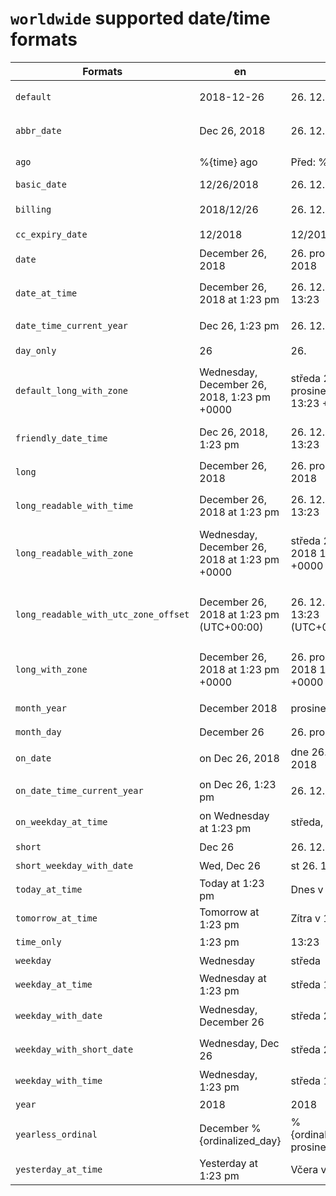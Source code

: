 <!--- Do not hand-edit this file. It is auto-generated by rake/cldr/locale_generator.rb -->
# `worldwide` supported date/time formats
|Formats|en|cs|da|de|es|fi|fr|it|ja|ko|hi|ms|nb|nl|pl|pt-BR|pt-PT|sv|th|tr|vi|zh-CN|zh-TW|
|---|---|---|---|---|---|---|---|---|---|---|---|---|---|---|---|---|---|---|---|---|---|---|---|
`default`|2018-12-26|26. 12. 2018|26.12.2018|26.12.2018|26/12/2018|26.12.2018|26/12/2018|26/12/2018|2018年12月26日|2018. 12. 26.|26/12/2018|26/12/2018|26.12.2018|26-12-2018|26.12.2018|26/12/2018|26/12/2018|2018-12-26|26/12/2018|26.12.2018|26/12/2018|2018年12月26日|2018年12月26日|
`abbr_date`|Dec 26, 2018|26. 12. 2018|26. dec. 2018|26. Dez 2018|26 dic 2018|26. joulu 2018|26 déc. 2018|26 dic 2018|2018年12月26日|2018년 12월 26일|26 दिस॰ 2018|26 Dis 2018|26. des 2018|26 dec. 2018|26 gru 2018|26 de dez. de 2018|26/12/2018|26 dec. 2018|26 ธ.ค. 2018|26 Ara 2018|26 Thg 12, 2018|2018年12月26日|2018年12月26日|
`ago`|%{time} ago|Před: %{time}|for %{time} siden|vor %{time}|hace %{time}|%{time} sitten|Il y a %{time}|%{time} fa|%{time}前|%{time} 전|%{time} पहले|%{time} ago|%{time} siden|%{time} geleden|%{time} temu|%{time} atrás|Há %{time}|%{time} sedan|%{time} ที่แล้ว|%{time} önce|%{time} trước|%{time}前|%{time}前|
`basic_date`|12/26/2018|26. 12. 2018|26.12.2018|26.12.2018|26/12/2018|26.12.2018|26/12/2018|26/12/2018|2018/12/26|2018. 12. 26.|26/12/2018|26/12/2018|26.12.2018|26-12-2018|26.12.2018|26/12/2018|26/12/2018|2018-12-26|26/12/2018|26.12.2018|26/12/2018|2018/12/26|2018/12/26|
`billing`|2018/12/26|26. 12. 2018|26.12.2018|2018/12/26|26/12/2018|26.12.2018|26/12/2018|26/12/2018|2018年12月26日|2018. 12. 26.|26/12/2018|26/12/2018|26.12.2018|26-12-2018|26.12.2018|26/12/2018|26/12/2018|2018-12-26|26/12/2018|26.12.2018|26/12/2018|2018年12月26日|2018年12月26日|
`cc_expiry_date`|12/2018|12/2018|12/2018|12/2018|12/2018|12/2018|12/2018|12/2018|12/2018|12/2018|12/2018|12/2018|12/2018|12/2018|12/2018|12/2018|12/2018|12/2018|12/2018|12/2018|12/2018|12/2018|12/2018|
`date`|December 26, 2018|26. prosinec 2018|26. december 2018|26. Dezember 2018|26 de diciembre de 2018|26. joulukuu 2018|26 décembre 2018|26 dicembre 2018|2018年12月26日|2018년 12월 26일|26 दिसंबर 2018|26 Disember 2018|26. desember 2018|26 december 2018|26 grudzień 2018|26 de dezembro de 2018|26 de dezembro de 2018|26 december 2018|26 ธันวาคม 2018|26 Aralık 2018|26 Tháng 12, 2018|2018年12月26日|2018年12月26日|
`date_at_time`|December 26, 2018 at 1:23 pm|26. 12. 2018 13:23|26. december 2018 kl. 13.23|26. Dezember 2018 um 13:23|26 diciembre 2018, 13:23|26. joulukuu 2018 klo 13.23|26 décembre 2018 à 13:23|26 dicembre 2018 13:23|2018年12月26日 13:23|2018년 12월 26일 오후 1:23|26 दिसंबर 2018 को 1:23 अपराह्न|26 Disember 2018 1:23 pm|26. desember 2018 kl. 13.23|26 december 2018 om 13:23|26 grudzień 2018 13:23|26 de dezembro de 2018 13:23|26/12/2018 às 13:23|26 december 2018 13.23|26 ธันวาคม 2018 13:23|26 Aralık 2018 13:23|13:23 26 Tháng 12, 2018|2018年12月26日 13:23|2018年12月26日 下午1:23|
`date_time_current_year`|Dec 26, 1:23 pm|26. 12. 13:23|26. dec. 13.23|26. Dez, 13:23|26 dic, 13:23|26. joulu 13.23|26 déc. 13:23|26 dic, 13:23|12月26日 13:23|12월 26일 오후 1:23|26 दिस॰, 1:23 अपराह्न|26 Dis, 1:23 pm|26. des, 13.23|26 dec. 13:23|26 gru, 13:23|26 de dez. 13:23|26/12, 13:23|26 dec. 13.23|26 ธ.ค. 13:23|26 Ara 13:23|13:23, 26 Thg 12|12月26日 13:23|12月26日 下午1:23|
`day_only`|26|26.|26.|26|26|26|26|26|26日|26일|26|26|26.|26|26|26|26|26|26|26|26|26日|26日|
`default_long_with_zone`|Wednesday, December 26, 2018, 1:23 pm +0000|středa 26. prosinec 2018 13:23 +0000|onsdag den 26. december 2018 13.23.45 +0000|Mittwoch, 26. Dezember 2018, 13:23 +0000|miércoles, 26 de diciembre de 2018, 13:23 +0000|keskiviikkona 26. joulukuu 2018 klo 13.23.45 +0000|mercredi 26 décembre 2018, 13:23 +0000|mercoledì 26 dicembre 2018, 13:23 +0000|2018年12月26日水曜日 13:23 +0000|2018년 12월 26일 수요일 오후 1시 23분 45초 +0000|बुधवार, 26 दिसंबर 2018, 1:23 अपराह्न +0000|Rabu, 26 Disember 2018, 1:23 pm +0000|onsdag 26. desember 2018, 13.23.45 +0000|woensdag 26 december 2018 13:23 +0000|środa, 26 grudzień 2018, 13:23 +0000|quarta-feira, 26 de dezembro de 2018 13:23 +0000|quarta-feira, 26 de dezembro de 2018, 13:23 +0000|onsdag 26 december 2018 13.23.45 +0000|วันพุธที่ 26 ธันวาคม 2018 13 นาฬิกา 23 นาที 45 วินาที +0000|26 Aralık 2018 Çarşamba 13:23 +0000|13:23 +0000, Thứ Tư, 26 Tháng 12, 2018|2018年12月26日星期三 +0000 13:23|2018年12月26日 星期三 下午1:23 [+0000]|
`friendly_date_time`|Dec 26, 2018, 1:23 pm|26. 12. 2018 13:23|26. dec. 2018 13.23|26. Dez 2018, 13:23|26 dic 2018, 13:23|26. joulu 2018 klo 13.23|26 déc. 2018, 13:23|26 dic 2018, 13:23|2018年12月26日 13:23|2018년 12월 26일 오후 1:23|26 दिस॰ 2018, 1:23 अपराह्न|26 Dis 2018, 1:23 pm|26. des 2018, 13.23|26 dec. 2018 13:23|26 gru 2018, 13:23|26 de dez. de 2018 13:23|26/12/2018, 13:23|26 dec. 2018 13.23|26 ธ.ค. 2018 13:23|26 Ara 2018 13:23|13:23, 26 Thg 12, 2018|2018年12月26日 13:23|2018年12月26日 下午1:23|
`long`|December 26, 2018|26. prosinec 2018|26. december 2018|26. Dezember 2018|26 de diciembre de 2018|26. joulukuu 2018|26 décembre 2018|26 dicembre 2018|2018年12月26日|2018년 12월 26일|26 दिसंबर 2018|26 Disember 2018|26. desember 2018|26 december 2018|26 grudzień 2018|26 de dezembro de 2018|26 de dezembro de 2018|26 december 2018|26 ธันวาคม 2018|26 Aralık 2018|26 Tháng 12, 2018|2018年12月26日|2018年12月26日|
`long_readable_with_time`|December 26, 2018 at 1:23 pm|26. 12. 2018 13:23|26. december 2018 kl. 13.23|26. Dezember 2018 um 13:23|26 diciembre 2018, 13:23|26. joulukuu 2018 klo 13.23|26 décembre 2018 à 13:23|26 dicembre 2018 13:23|2018年12月26日 13:23|2018년 12월 26일 오후 1:23|26 दिसंबर 2018 को 1:23 अपराह्न|26 Disember 2018 1:23 pm|26. desember 2018 kl. 13.23|26 december 2018 om 13:23|26 grudzień 2018 13:23|26 de dezembro de 2018 13:23|26/12/2018 às 13:23|26 december 2018 13.23|26 ธันวาคม 2018 13:23|26 Aralık 2018 13:23|13:23 26 Tháng 12, 2018|2018年12月26日 13:23|2018年12月26日 下午1:23|
`long_readable_with_zone`|Wednesday, December 26, 2018 at 1:23 pm +0000|středa 26. 12. 2018 13:23 +0000|onsdag 26. december 2018 kl. 13.23.45 +0000|Mittwoch, 26. Dezember 2018 um 13:23 +0000|miércoles, 26 diciembre 2018, 13:23 +0000|keskiviikkona 26. joulukuu 2018 klo 13.23.45 +0000|mercredi 26 décembre 2018 à 13:23 +0000|mercoledì 26 dicembre 2018 13:23 +0000|2018年12月26日(水曜日) 13:23 +0000|2018년 12월 26일 (수요일) 오후 1시 23분 45초 +0000|बुधवार, 26 दिसंबर 2018 को 1:23 अपराह्न +0000|Rabu, 26 Disember 2018 1:23 pm +0000|onsdag 26. desember 2018 kl. 13.23.45 +0000|woensdag 26 december 2018 om 13:23 +0000|środa, 26 grudzień 2018 13:23 +0000|quarta-feira, 26 de dezembro de 2018 13:23 +0000|quarta-feira, 26/12/2018 às 13:23 +0000|onsdag 26 december 2018 13.23.45 +0000|วันพุธ 26 ธันวาคม 2018 13 นาฬิกา 23 นาที 45 วินาที +0000|26 Aralık 2018 Çarşamba 13:23 +0000|13:23 +0000 Thứ Tư, 26 Tháng 12, 2018|2018年12月26日星期三 +0000 13:23|2018年12月26日 星期三 下午1:23 [+0000]|
`long_readable_with_utc_zone_offset`|December 26, 2018 at 1:23 pm (UTC+00:00)|26. 12. 2018 13:23 (UTC+00:00)|26. december 2018 kl. 13.23.45 (UTC+00:00)|26. Dezember 2018 um 13:23 (UTC+00:00)|26 diciembre 2018, 13:23 (UTC+00:00)|26. joulukuu 2018 klo 13.23.45 (UTC+00:00)|26 décembre 2018 à 13:23 (UTC+00:00)|26 dicembre 2018 13:23 (UTC+00:00)|2018年12月26日 13:23 (UTC+00:00)|2018년 12월 26일 오후 1시 23분 45초 (UTC+00:00)|26 दिसंबर 2018 को 1:23 अपराह्न (UTC+00:00)|26 Disember 2018 1:23 pm (UTC+00:00)|26. desember 2018 kl. 13.23.45 (UTC+00:00)|26 december 2018 om 13:23 (UTC+00:00)|26 grudzień 2018 13:23 (UTC+00:00)|26 de dezembro de 2018 13:23 (UTC+00:00)|26/12/2018 às 13:23 (UTC+00:00)|26 december 2018 13.23.45 (UTC+00:00)|26 ธันวาคม 2018 13 นาฬิกา 23 นาที 45 วินาที (UTC+00:00)|26 Aralık 2018 13:23 (UTC+00:00)|13:23 (UTC+00:00) 26 Tháng 12, 2018|2018年12月26日 (UTC+00:00) 13:23|2018年12月26日 下午1:23 [(UTC+00:00)]|
`long_with_zone`|December 26, 2018 at 1:23 pm +0000|26. prosinec 2018 13:23 +0000|26. december 2018 kl. 13.23.45 +0000|26. Dezember 2018 um 13:23 +0000|26 de diciembre de 2018, 13:23 +0000|26. joulukuu 2018 klo 13.23.45 +0000|26 décembre 2018 à 13:23 +0000|26 dicembre 2018 13:23 +0000|2018年12月26日 13:23 +0000|2018년 12월 26일 오후 1시 23분 45초 +0000|26 दिसंबर 2018 को 1:23 अपराह्न +0000|26 Disember 2018 1:23 pm +0000|26. desember 2018 kl. 13.23.45 +0000|26 december 2018 om 13:23 +0000|26 grudzień 2018 13:23 +0000|26 de dezembro de 2018 13:23 +0000|26 de dezembro de 2018 às 13:23 +0000|26 december 2018 13.23.45 +0000|26 ธันวาคม 2018 13 นาฬิกา 23 นาที 45 วินาที +0000|26 Aralık 2018 13:23 +0000|13:23 +0000 26 Tháng 12, 2018|2018年12月26日 +0000 13:23|2018年12月26日 下午1:23 [+0000]|
`month_year`|December 2018|prosinec 2018|december 2018|Dezember 2018|diciembre de 2018|joulukuu 2018|décembre 2018|dicembre 2018|2018年12月|2018년 12월|दिसंबर 2018|Disember 2018|desember 2018|december 2018|grudzień 2018|dezembro de 2018|dezembro de 2018|december 2018|ธันวาคม 2018|Aralık 2018|Tháng 12 năm 2018|2018年12月|2018年12月|
`month_day`|December 26|26. prosinec|26. december|26. Dezember|26 de diciembre|26. joulukuu|26 décembre|26 dicembre|12月26日|12월 26일|26 दिसंबर|26 Disember|26. desember|26 december|26 grudzień|26 de dezembro|26 de dezembro|26 december|26 ธันวาคม|26 Aralık|26 Tháng 12|12月26日|12月26日|
`on_date`|on Dec 26, 2018|dne 26. 12. 2018|den 26. dec. 2018|am 26. Dez 2018|el 26 dic 2018|26. joulu 2018|le 26 déc. 2018|26 dic 2018|2018年12月26日で|2018년 12월 26일|26 दिस॰ 2018 पर|26 Dis 2018|på 26. des 2018|op 26 dec. 2018|dnia 26 gru 2018|em 26 de dez. de 2018|em 26/12/2018|den 26 dec. 2018|บน 26 ธ.ค. 2018|26 Ara 2018 tarihinde|vào 26 Thg 12, 2018|在 2018年12月26日 上|在 2018年12月26日 上|
`on_date_time_current_year`|on Dec 26, 1:23 pm|26. 12., 13:23|den 26. dec., 13.23|am 26. Dez um 13:23|el 26 dic, a las 13:23|26. joulu, 13.23|le 26 déc. à 13:23|26 dic, 13:23|12月26日の13:23|12월 26일, 오후 1:23|26 दिस॰, 1:23 अपराह्न पर|1:23 pm 26 Dis|på 26. des, 13.23|op 26 dec., 13:23|26 gru, 13:23|em 26 de dez., 13:23|em 26/12, à(s) 13:23|den 26 dec., 13.23|ใน 26 ธ.ค. เวลา 13:23|26 Ara günü, 13:23|vào 26 Thg 12, 13:23|于 12月26日 13:23|於 12月26日下午1:23|
`on_weekday_at_time`|on Wednesday at 1:23 pm|středa, 13:23|onsdag klokken 13.23|am Mittwoch um 13:23|el miércoles a las 13:23|keskiviikkona kello 13.23|le mercredi à 13:23|mercoledì alle 13:23|13:23、水曜日|수요일 / 오후 1:23|बुधवार को 1:23 अपराह्न बजे|1:23 pm Rabu|onsdag kl. 13.23|op woensdag om 13:23|środa o 13:23|em quarta-feira às 13:23|na(o) quarta-feira à(s) 13:23|på onsdag kl. 13.23|ใน วันพุธ เวลา 13:23|Çarşamba günü, saat 13:23|vào Thứ Tư lúc 13:23|在 星期三 13:23|於 星期三下午1:23|
`short`|Dec 26|26. 12.|26. dec.|26. Dez|26 dic|26. joulu|26 déc.|26 dic|12月26日|12월 26일|26 दिस॰|26 Dis|26. des|26 dec.|26 gru|26 de dez.|26/12|26 dec.|26 ธ.ค.|26 Ara|26 Thg 12|12月26日|12月26日|
`short_weekday_with_date`|Wed, Dec 26|st 26. 12.|ons. 26. dec.|Mi., 26. Dez|mié, 26 dic|ke 26. joulu|mer. 26 déc.|mer 26 dic|12月26日(水)|12월 26일 (수)|बुध, 26 दिस॰|Rab, 26 Dis|ons. 26. des|wo 26 dec.|śr., 26 gru|qua., 26 de dez.|quarta, 26/12|ons 26 dec.|พ. 26 ธ.ค.|26 Aralık Çar|Th 4, 26 Thg 12|12月26日周三|12月26日 週三|
`today_at_time`|Today at 1:23 pm|Dnes v 13:23|I dag kl. 13.23|Heute um 13:23|Hoy a las 13:23|tänään klo 13.23|Aujourd'hui à 13:23|Oggi alle 13:23|今日の13:23|오늘: 오후 1:23|आज 1:23 अपराह्न बजे|1:23 pm hari ini|I dag kl. 13.23|Vandaag om 13:23|Dzisiaj o 13:23|Hoje às 13:23|Hoje à(s) 13:23|I dag kl. 13.23|วันนี้ในวันที่ 13:23|Bugün 13:23|Hôm nay lúc 13:23|今天 13:23|今日 下午1:23|
`tomorrow_at_time`|Tomorrow at 1:23 pm|Zítra v 13:23|I morgen kl. 13.23|Morgen um 13:23|Mañana a las 13:23|Huomenna kello 13.23|Demain à 13:23|Domani alle 13:23|明日の13:23|내일 오후 1:23|1:23 अपराह्न कल|1:23 pm esok|I morgen kl. 13.23|Morgen om 13:23|Jutro o 13:23|Amanhã à(s) 13:23|Amanhã à(s) 13:23|I morgon kl. 13.23|พรุ่งนี้เวลา 13:23|Yarın şu saatte: 13:23|Ngày mai lúc 13:23|明天 13:23|明天 下午1:23|
`time_only`|1:23 pm|13:23|13.23|13:23|13:23|13.23|13:23|13:23|13:23|오후 1:23|1:23 अपराह्न|1:23 pm|13.23|13:23|13:23|13:23|13:23|13.23|13:23|13:23|13:23|13:23|下午1:23|
`weekday`|Wednesday|středa|onsdag|Mittwoch|miércoles|keskiviikkona|mercredi|mercoledì|水曜日|수요일|बुधवार|Rabu|onsdag|woensdag|środa|quarta-feira|quarta-feira|onsdag|วันพุธ|Çarşamba|Thứ Tư|星期三|星期三|
`weekday_at_time`|Wednesday at 1:23 pm|středa 13:23|onsdag kl. 13.23|Mittwoch um 13:23|miércoles, 13:23|keskiviikkona klo 13.23|mercredi à 13:23|mercoledì 13:23|水曜日 13:23|수요일 오후 1:23|बुधवार को 1:23 अपराह्न|Rabu 1:23 pm|onsdag kl. 13.23|woensdag om 13:23|środa 13:23|quarta-feira 13:23|quarta-feira às 13:23|onsdag 13.23|วันพุธ 13:23|Çarşamba 13:23|13:23 Thứ Tư|星期三 13:23|星期三 下午1:23|
`weekday_with_date`|Wednesday, December 26|středa 26. 12.|onsdag 26. december|Mittwoch, 26. Dezember|miércoles, 26 diciembre|ke 26. joulukuu|mercredi 26 décembre|mercoledì 26 dicembre|12月26日(水曜日)|12월 26일 (수요일)|बुधवार, 26 दिसंबर|Rabu, 26 Disember|onsdag 26. desember|woensdag 26 december|środa, 26 grudzień|quarta-feira, 26 de dezembro|quarta-feira, 26/12|onsdag 26 december|วันพุธ 26 ธันวาคม|26 Aralık Çarşamba|Thứ Tư, 26 Tháng 12|12月26日星期三|12月26日 星期三|
`weekday_with_short_date`|Wednesday, Dec 26|středa 26. 12.|onsdag 26. dec.|Mittwoch, 26. Dez|miércoles, 26 dic|ke 26. joulu|mercredi 26 déc.|mercoledì 26 dic|12月26日(水曜日)|12월 26일 (수요일)|बुधवार, 26 दिस॰|Rabu, 26 Dis|onsdag 26. des|woensdag 26 dec.|środa, 26 gru|quarta-feira, 26 de dez.|quarta-feira, 26/12|onsdag 26 dec.|วันพุธ 26 ธ.ค.|26 Aralık Çarşamba|Thứ Tư, 26 Thg 12|12月26日星期三|12月26日 星期三|
`weekday_with_time`|Wednesday, 1:23 pm|středa 13:23|onsdag 13.23|Mittwoch, 13:23|miércoles, 13:23|keskiviikkona klo 13.23|mercredi, 13:23|mercoledì, 13:23|水曜日 13:23|수요일 오후 1:23|बुधवार, 1:23 अपराह्न|Rabu, 1:23 pm|onsdag, 13.23|woensdag 13:23|środa, 13:23|quarta-feira 13:23|quarta-feira, 13:23|onsdag 13.23|วันพุธ 13:23|Çarşamba 13:23|13:23, Thứ Tư|星期三 13:23|星期三 下午1:23|
`year`|2018|2018|2018|2018|2018|2018|2018|2018|2018年|2018년|2018|2018|2018|2018|2018|2018|2018|2018|2018|2018|2018|2018年|2018年|
`yearless_ordinal`|December %{ordinalized_day}|%{ordinalized_day} prosinec|%{ordinalized_day} december|%{ordinalized_day} Dezember|%{ordinalized_day} diciembre|%{ordinalized_day} joulukuu|%{ordinalized_day} décembre|%{ordinalized_day} dicembre|12月%{ordinalized_day}|12월 %{ordinalized_day}|%{ordinalized_day} दिसंबर|%{ordinalized_day} Disember|%{ordinalized_day} desember|%{ordinalized_day} december|%{ordinalized_day} grudzień|%{ordinalized_day} dezembro|%{ordinalized_day} dezembro|%{ordinalized_day} december|%{ordinalized_day} ธันวาคม|%{ordinalized_day} Aralık|%{ordinalized_day} Tháng 12|十二月%{ordinalized_day}|12月%{ordinalized_day}|
`yesterday_at_time`|Yesterday at 1:23 pm|Včera v 13:23|I går kl. 13.23|Gestern um 13:23|Ayer a las 13:23|Eilen klo 13.23|Hier à 13:23|Ieri alle 13:23|昨日の13:23|어제 오후 1:23|कल 1:23 अपराह्न पर|1:23 pm semalam|I går kl. 13.23|Gisteren om 13:23|Wczoraj o 13:23|Ontem às 13:23|Ontem à(s) 13:23|I går kl. 13.23|เมื่อวานเวลา 13:23|Dün 13:23|Hôm qua lúc 13:23|昨天 13:23|昨天 下午1:23|
